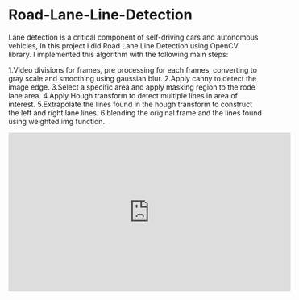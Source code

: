 # Road-Lane-Line-Detection

Lane detection is a critical component of self-driving cars and autonomous vehicles, In this project i did Road Lane Line Detection using OpenCV library. I implemented this algorithm with the following main steps:

1.Video divisions for frames, pre processing for each frames, converting to gray scale and smoothing using gaussian blur.
2.Apply canny to detect the image edge.
3.Select a specific area and apply masking region to the rode lane area.
4.Apply Hough transform to detect multiple lines in area of interest.
5.Extrapolate the lines found in the hough transform to construct the left and right lane lines. 
6.blending the original frame and the lines found using weighted img function.

<iframe width="560" height="315" src="https://www.youtube.com/embed/kK9qB37BV6w" title="YouTube video player" frameborder="0" allow="accelerometer; autoplay; clipboard-write; encrypted-media; gyroscope; picture-in-picture" allowfullscreen></iframe>



